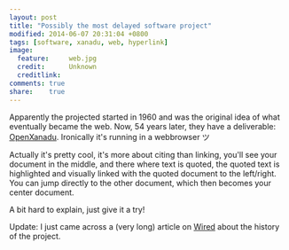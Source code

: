 ```yaml
---
layout: post
title: "Possibly the most delayed software project"
modified: 2014-06-07 20:31:04 +0800
tags: [software, xanadu, web, hyperlink]
image:
  feature:     web.jpg 
  credit:      Unknown
  creditlink: 
comments: true 
share:    true
---
```

Apparently the projected started in 1960 and was the original idea of what eventually became the web. Now, 54 years later, they have a deliverable:
<a href="http://xanadu.com/#deliverable" target="_BLANK">OpenXanadu</a>. Ironically it's running in a webbrowser ツ

Actually it's pretty cool, it's more about citing than linking, you'll see your document in the middle, and there where text is quoted, the quoted
text is highlighted and visually linked with the quoted document to the left/right. You can jump directly to the other document, which then becomes
your center document.

A bit hard to explain, just give it a try!

Update: I just came across a (very long) article on <a href="http://archive.wired.com/wired/archive/3.06/xanadu_pr.html" target="_BLANK">Wired</a>
about the history of the project.
